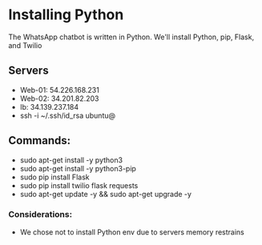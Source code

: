 # Installing Python
The WhatsApp chatbot is written in Python. We'll install Python, pip, Flask, and Twilio

## Servers
* Web-01: 54.226.168.231
* Web-02: 34.201.82.203
* lb: 34.139.237.184
* ssh -i ~/.ssh/id_rsa ubuntu@

## Commands:
* sudo apt-get install -y python3
* sudo apt-get install -y python3-pip
* sudo pip install Flask
* sudo pip install twilio flask requests
* sudo apt-get update -y && sudo apt-get upgrade -y

### Considerations:
* We chose not to install Python env due to servers memory restrains
